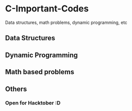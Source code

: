 # C-Important-Codes
Data structures, math problems, dynamic programming, etc

## Data Structures
## Dynamic Programming
## Math based problems
## Others


### Open for Hacktober :D

